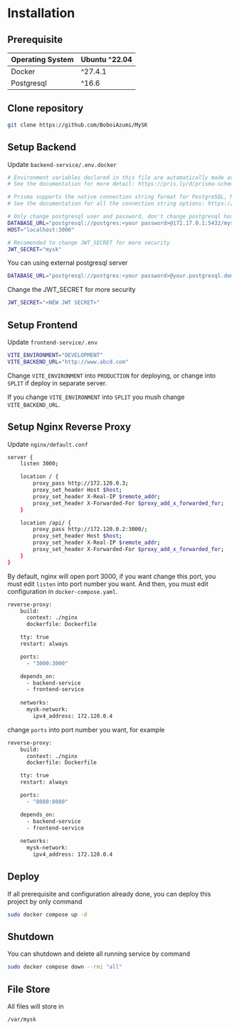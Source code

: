 # Installation
## Prerequisite
| Operating System | Ubuntu ^22.04 |
|------------------|---------------|
| Docker           | ^27.4.1       |
| Postgresql       | ^16.6         |

## Clone repository
```bash
git clone https://github.com/BoboiAzumi/MySK
```

## Setup Backend
Update ```backend-service/.env.docker```
```bash
# Environment variables declared in this file are automatically made available to Prisma.
# See the documentation for more detail: https://pris.ly/d/prisma-schema#accessing-environment-variables-from-the-schema

# Prisma supports the native connection string format for PostgreSQL, MySQL, SQLite, SQL Server, MongoDB and CockroachDB.
# See the documentation for all the connection string options: https://pris.ly/d/connection-strings

# Only change postgresql user and password, don't change postgresql host, port, and db
DATABASE_URL="postgresql://postgres:<your password>@172.17.0.1:5432/mysk?schema=public"
HOST="localhost:3000"

# Recomended to change JWT_SECRET for more security
JWT_SECRET="mysk"
```

You can using external postgresql server
```bash
DATABASE_URL="postgresql://postgres:<your password>@your.postgresql.domain:5432/mysk?schema=public"
```
Change the JWT_SECRET for more security
```bash
JWT_SECRET="<NEW JWT SECRET>"
```

## Setup Frontend
Update ```frontend-service/.env```
```bash
VITE_ENVIRONMENT="DEVELOPMENT"
VITE_BACKEND_URL="http://www.abcd.com"
```

Change ```VITE_ENVIRONMENT``` into ```PRODUCTION``` for deploying, or change into ```SPLIT``` if deploy in separate server.

If you change ```VITE_ENVIRONMENT``` into ```SPLIT``` you mush change ```VITE_BACKEND_URL```.

## Setup Nginx Reverse Proxy
Update ```nginx/default.conf```

```bash
server {
    listen 3000;

    location / {
        proxy_pass http://172.120.0.3;
        proxy_set_header Host $host;
        proxy_set_header X-Real-IP $remote_addr;
        proxy_set_header X-Forwarded-For $proxy_add_x_forwarded_for;
    }

    location /api/ {
        proxy_pass http://172.120.0.2:3000/;
        proxy_set_header Host $host;
        proxy_set_header X-Real-IP $remote_addr;
        proxy_set_header X-Forwarded-For $proxy_add_x_forwarded_for;
    }
}
```
By default, nginx will open port 3000, if you want change this port, you must edit ```listen``` into port number you want.
And then, you must edit configuration in ```docker-compose.yaml```.
```bash
reverse-proxy:
    build:
      context: ./nginx
      dockerfile: Dockerfile

    tty: true
    restart: always

    ports:
      - "3000:3000"

    depends_on:
      - backend-service
      - frontend-service
    
    networks:
      mysk-network:
        ipv4_address: 172.120.0.4
```
change ```ports``` into port number you want, for example

```bash
reverse-proxy:
    build:
      context: ./nginx
      dockerfile: Dockerfile

    tty: true
    restart: always

    ports:
      - "8080:8080"

    depends_on:
      - backend-service
      - frontend-service
    
    networks:
      mysk-network:
        ipv4_address: 172.120.0.4
```

## Deploy
If all prerequisite and configuration already done, you can deploy this project by only command
```bash
sudo docker compose up -d
```

## Shutdown
You can shutdown and delete all running service by command
```bash
sudo docker compose down --rmi "all"
```

## File Store
All files will store in
```
/var/mysk
```